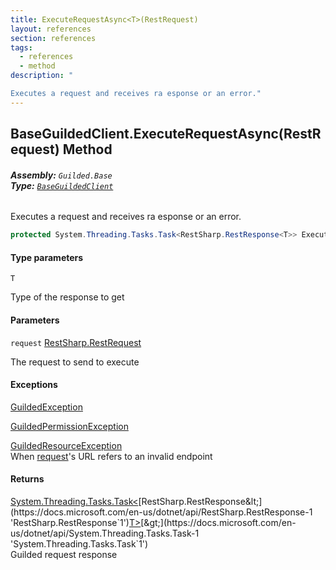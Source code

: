 ```yaml
---
title: ExecuteRequestAsync<T>(RestRequest)
layout: references
section: references
tags:
  - references
  - method
description: "

Executes a request and receives ra esponse or an error."
---
```


## BaseGuildedClient.ExecuteRequestAsync<T>(RestRequest) Method
###### **Assembly:** `Guilded.Base`<br/>**Type:** [`BaseGuildedClient`](BaseGuildedClient.md 'Guilded.Base.BaseGuildedClient')

Executes a request and receives ra esponse or an error.

```csharp
protected System.Threading.Tasks.Task<RestSharp.RestResponse<T>> ExecuteRequestAsync<T>(RestSharp.RestRequest request);
```
#### Type parameters

<a name='Guilded.Base.BaseGuildedClient.ExecuteRequestAsync_T_(RestSharp.RestRequest).T'></a>

`T`

Type of the response to get
#### Parameters

<a name='Guilded.Base.BaseGuildedClient.ExecuteRequestAsync_T_(RestSharp.RestRequest).request'></a>

`request` [RestSharp.RestRequest](https://docs.microsoft.com/en-us/dotnet/api/RestSharp.RestRequest 'RestSharp.RestRequest')

The request to send to execute

#### Exceptions

[GuildedException](GuildedException.md 'Guilded.Base.GuildedException')

[GuildedPermissionException](GuildedPermissionException.md 'Guilded.Base.GuildedPermissionException')

[GuildedResourceException](GuildedResourceException.md 'Guilded.Base.GuildedResourceException')  
When [request](BaseGuildedClient.ExecuteRequestAsync_T_(RestRequest).md#Guilded.Base.BaseGuildedClient.ExecuteRequestAsync_T_(RestSharp.RestRequest).request 'Guilded.Base.BaseGuildedClient.ExecuteRequestAsync<T>(RestSharp.RestRequest).request')'s URL refers to an invalid endpoint

#### Returns
[System.Threading.Tasks.Task&lt;](https://docs.microsoft.com/en-us/dotnet/api/System.Threading.Tasks.Task-1 'System.Threading.Tasks.Task`1')[RestSharp.RestResponse&lt;](https://docs.microsoft.com/en-us/dotnet/api/RestSharp.RestResponse-1 'RestSharp.RestResponse`1')[T](BaseGuildedClient.ExecuteRequestAsync_T_(RestRequest).md#Guilded.Base.BaseGuildedClient.ExecuteRequestAsync_T_(RestSharp.RestRequest).T 'Guilded.Base.BaseGuildedClient.ExecuteRequestAsync<T>(RestSharp.RestRequest).T')[&gt;](https://docs.microsoft.com/en-us/dotnet/api/RestSharp.RestResponse-1 'RestSharp.RestResponse`1')[&gt;](https://docs.microsoft.com/en-us/dotnet/api/System.Threading.Tasks.Task-1 'System.Threading.Tasks.Task`1')  
Guilded request response